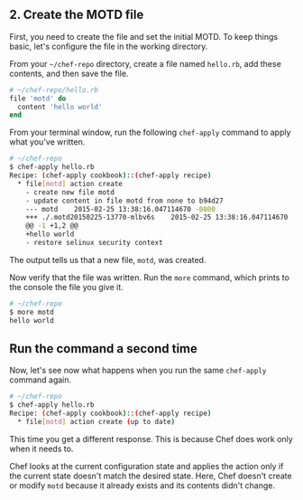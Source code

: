 ## 2. Create the MOTD file

First, you need to create the file and set the initial MOTD. To keep things basic, let's configure the file in the working directory.

From your <code class="file-path">~/chef-repo</code> directory, create a file named <code class="file-path">hello.rb</code>, add these contents, and then save the file.

```ruby
# ~/chef-repo/hello.rb
file 'motd' do
  content 'hello world'
end
```

From your terminal window, run the following `chef-apply` command to apply what you've written.

```bash
# ~/chef-repo
$ chef-apply hello.rb
Recipe: (chef-apply cookbook)::(chef-apply recipe)
  * file[motd] action create
    - create new file motd
    - update content in file motd from none to b94d27
    --- motd	2015-02-25 13:38:16.047114670 -0800
    +++ ./.motd20150225-13770-mlbv6s	2015-02-25 13:38:16.047114670 -0800
    @@ -1 +1,2 @@
    +hello world
    - restore selinux security context
```

The output tells us that a new file, <code class="file-path">motd</code>, was created.

Now verify that the file was written. Run the `more` command, which prints to the console the file you give it.

```bash
# ~/chef-repo
$ more motd
hello world
```

## Run the command a second time

Now, let's see now what happens when you run the same `chef-apply` command again.

```bash
# ~/chef-repo
$ chef-apply hello.rb
Recipe: (chef-apply cookbook)::(chef-apply recipe)
  * file[motd] action create (up to date)
```

This time you get a different response. This is because Chef does work only when it needs to.

Chef looks at the current configuration state and applies the action only if the current state doesn't match the desired state. Here, Chef doesn't create or modify <code class="file-path">motd</code> because it already exists and its contents didn't change.
